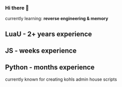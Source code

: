 ### Hi there 👋

currently learning: **reverse engineering & memory**
## LuaU - 2+ years experience
## JS - weeks experience
## Python - months experience

currently known for creating kohls admin house scripts
